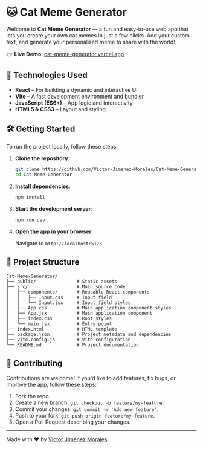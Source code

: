 # 🐱 Cat Meme Generator

Welcome to **Cat Meme Generator** — a fun and easy-to-use web app that lets you create your own cat memes in just a few clicks. Add your custom text, and generate your personalized meme to share with the world!

👉 **Live Demo**: [cat-meme-generator.vercel.app](https://cat-meme-generator.vercel.app)


## 🚀 Technologies Used

* **React** – For building a dynamic and interactive UI
* **Vite** – A fast development environment and bundler
* **JavaScript (ES6+)** – App logic and interactivity
* **HTML5 & CSS3** – Layout and styling


## 🛠️ Getting Started

To run the project locally, follow these steps:

1. **Clone the repository**:

   ```bash
   git clone https://github.com/Victor-Jimenez-Morales/Cat-Meme-Generator.git
   cd Cat-Meme-Generator
   ```

2. **Install dependencies**:

   ```bash
   npm install
   ```

3. **Start the development server**:

   ```bash
   npm run dev
   ```

4. **Open the app in your browser**:

   Navigate to `http://localhost:5173`


## 📁 Project Structure

```
Cat-Meme-Generator/
├── public/               # Static assets
├── src/                  # Main source code
│   ├── components/       # Reusable React components
│   │   ├── Input.css     # Input field
│   │   └── Input.jsx     # Input field styles
│   ├── App.css           # Main application component styles
│   ├── App.jsx           # Main application component
│   ├── index.css         # Root styles
│   └── main.jsx          # Entry point
├── index.html            # HTML template
├── package.json          # Project metadata and dependencies
├── vite.config.js        # Vite configuration
└── README.md             # Project documentation
```

## 🤝 Contributing

Contributions are welcome! If you'd like to add features, fix bugs, or improve the app, follow these steps:

1. Fork the repo.
2. Create a new branch: `git checkout -b feature/my-feature`.
3. Commit your changes: `git commit -m 'Add new feature'`.
4. Push to your fork: `git push origin feature/my-feature`.
5. Open a Pull Request describing your changes.

---

Made with ❤️ by [Victor Jiménez Morales](https://github.com/Victor-Jimenez-Morales)
